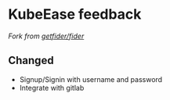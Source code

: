# KubeEase feedback

_Fork from [getfider/fider](https://github.com/getfider/fider)_

## Changed

- Signup/Signin with username and password
- Integrate with gitlab
